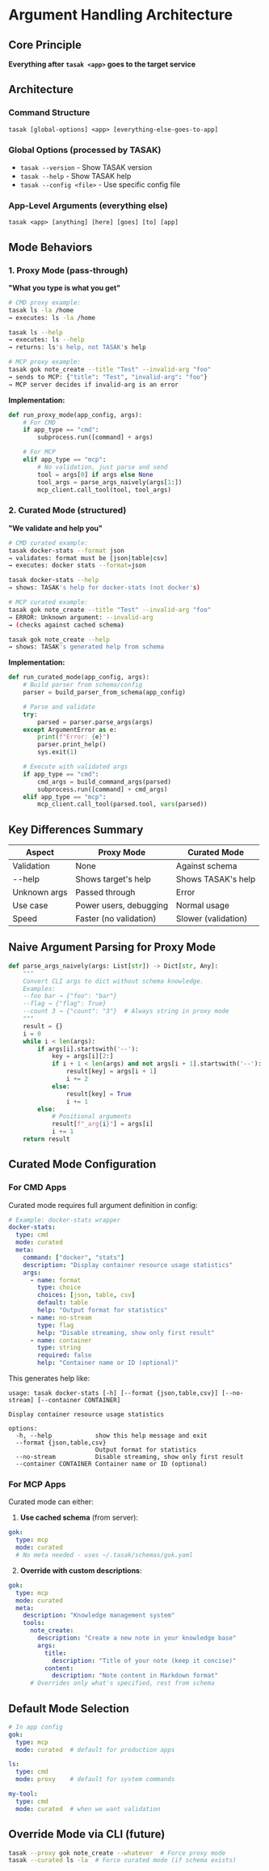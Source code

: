 # Argument Handling Architecture

## Core Principle
**Everything after `tasak <app>` goes to the target service**

## Architecture

### Command Structure
```
tasak [global-options] <app> [everything-else-goes-to-app]
```

### Global Options (processed by TASAK)
- `tasak --version` - Show TASAK version
- `tasak --help` - Show TASAK help
- `tasak --config <file>` - Use specific config file

### App-Level Arguments (everything else)
```
tasak <app> [anything] [here] [goes] [to] [app]
```

## Mode Behaviors

### 1. Proxy Mode (pass-through)
**"What you type is what you get"**

```bash
# CMD proxy example:
tasak ls -la /home
→ executes: ls -la /home

tasak ls --help
→ executes: ls --help
→ returns: ls's help, not TASAK's help

# MCP proxy example:
tasak gok note_create --title "Test" --invalid-arg "foo"
→ sends to MCP: {"title": "Test", "invalid-arg": "foo"}
→ MCP server decides if invalid-arg is an error
```

**Implementation:**
```python
def run_proxy_mode(app_config, args):
    # For CMD
    if app_type == "cmd":
        subprocess.run([command] + args)

    # For MCP
    elif app_type == "mcp":
        # No validation, just parse and send
        tool = args[0] if args else None
        tool_args = parse_args_naively(args[1:])
        mcp_client.call_tool(tool, tool_args)
```

### 2. Curated Mode (structured)
**"We validate and help you"**

```bash
# CMD curated example:
tasak docker-stats --format json
→ validates: format must be [json|table|csv]
→ executes: docker stats --format=json

tasak docker-stats --help
→ shows: TASAK's help for docker-stats (not docker's)

# MCP curated example:
tasak gok note_create --title "Test" --invalid-arg "foo"
→ ERROR: Unknown argument: --invalid-arg
→ (checks against cached schema)

tasak gok note_create --help
→ shows: TASAK's generated help from schema
```

**Implementation:**
```python
def run_curated_mode(app_config, args):
    # Build parser from schema/config
    parser = build_parser_from_schema(app_config)

    # Parse and validate
    try:
        parsed = parser.parse_args(args)
    except ArgumentError as e:
        print(f"Error: {e}")
        parser.print_help()
        sys.exit(1)

    # Execute with validated args
    if app_type == "cmd":
        cmd_args = build_command_args(parsed)
        subprocess.run([command] + cmd_args)
    elif app_type == "mcp":
        mcp_client.call_tool(parsed.tool, vars(parsed))
```

## Key Differences Summary

| Aspect | Proxy Mode | Curated Mode |
|--------|------------|--------------|
| Validation | None | Against schema |
| --help | Shows target's help | Shows TASAK's help |
| Unknown args | Passed through | Error |
| Use case | Power users, debugging | Normal usage |
| Speed | Faster (no validation) | Slower (validation) |

## Naive Argument Parsing for Proxy Mode

```python
def parse_args_naively(args: List[str]) -> Dict[str, Any]:
    """
    Convert CLI args to dict without schema knowledge.
    Examples:
    --foo bar → {"foo": "bar"}
    --flag → {"flag": True}
    --count 3 → {"count": "3"}  # Always string in proxy mode
    """
    result = {}
    i = 0
    while i < len(args):
        if args[i].startswith('--'):
            key = args[i][2:]
            if i + 1 < len(args) and not args[i + 1].startswith('--'):
                result[key] = args[i + 1]
                i += 2
            else:
                result[key] = True
                i += 1
        else:
            # Positional arguments
            result[f"_arg{i}"] = args[i]
            i += 1
    return result
```

## Curated Mode Configuration

### For CMD Apps
Curated mode requires full argument definition in config:

```yaml
# Example: docker-stats wrapper
docker-stats:
  type: cmd
  mode: curated
  meta:
    command: ["docker", "stats"]
    description: "Display container resource usage statistics"
    args:
      - name: format
        type: choice
        choices: [json, table, csv]
        default: table
        help: "Output format for statistics"
      - name: no-stream
        type: flag
        help: "Disable streaming, show only first result"
      - name: container
        type: string
        required: false
        help: "Container name or ID (optional)"
```

This generates help like:
```
usage: tasak docker-stats [-h] [--format {json,table,csv}] [--no-stream] [--container CONTAINER]

Display container resource usage statistics

options:
  -h, --help            show this help message and exit
  --format {json,table,csv}
                        Output format for statistics
  --no-stream           Disable streaming, show only first result
  --container CONTAINER Container name or ID (optional)
```

### For MCP Apps
Curated mode can either:

1. **Use cached schema** (from server):
```yaml
gok:
  type: mcp
  mode: curated
  # No meta needed - uses ~/.tasak/schemas/gok.yaml
```

2. **Override with custom descriptions**:
```yaml
gok:
  type: mcp
  mode: curated
  meta:
    description: "Knowledge management system"
    tools:
      note_create:
        description: "Create a new note in your knowledge base"
        args:
          title:
            description: "Title of your note (keep it concise)"
          content:
            description: "Note content in Markdown format"
      # Overrides only what's specified, rest from schema
```

## Default Mode Selection

```yaml
# In app config
gok:
  type: mcp
  mode: curated  # default for production apps

ls:
  type: cmd
  mode: proxy    # default for system commands

my-tool:
  type: cmd
  mode: curated  # when we want validation
```

## Override Mode via CLI (future)
```bash
tasak --proxy gok note_create --whatever  # Force proxy mode
tasak --curated ls -la  # Force curated mode (if schema exists)
```
